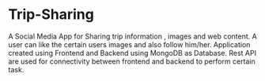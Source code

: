 # Trip-Sharing
A Social Media App for Sharing trip information , images and web content. A user can like the certain users images and  also follow him/her. Application created using Frontend and Backend using MongoDB as Database. Rest API are used for connectivity between frontend and backend to perform certain task.  
